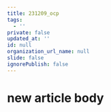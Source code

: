 ```yaml
---
title: 231209_ocp
tags:
  - ''
private: false
updated_at: ''
id: null
organization_url_name: null
slide: false
ignorePublish: false
---
```

# new article body
